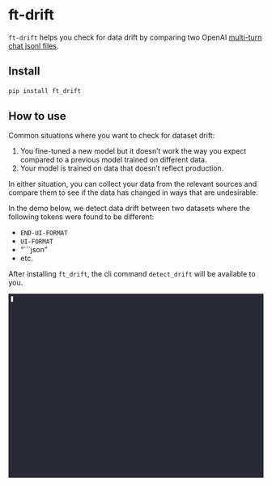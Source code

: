 # ft-drift


<!-- WARNING: THIS FILE WAS AUTOGENERATED! DO NOT EDIT! -->

`ft-drift` helps you check for data drift by comparing two OpenAI
[multi-turn chat jsonl
files](https://platform.openai.com/docs/guides/fine-tuning/preparing-your-dataset).

## Install

``` sh
pip install ft_drift
```

## How to use

Common situations where you want to check for dataset drift:

1.  You fine-tuned a new model but it doesn’t work the way you expect
    compared to a previous model trained on different data.
2.  Your model is trained on data that doesn’t reflect production.

In either situation, you can collect your data from the relevant sources
and compare them to see if the data has changed in ways that are
undesirable.

In the demo below, we detect data drift between two datasets where the
following tokens were found to be different:

- `END-UI-FORMAT`
- `UI-FORMAT`
- “\`\`\`json”
- etc.

After installing `ft_drift`, the cli command `detect_drift` will be
available to you.

![](first.gif)
